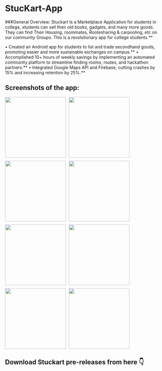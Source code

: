 # StucKart-App
###General Overview: 
Stuckart Is a Marketplace Application for students in college, students can sell their old books, gadgets, and many more goods. They can find Their Housing, roommates, Rootesharing &amp; carpooling, etc on our community Groups. This is a revolutionary app for college students.**

• Created an Android app for students to list and trade secondhand goods, promoting easier and more sustainable
exchanges on campus.**
• Accomplished 10+ hours of weekly savings by implementing an automated community platform to streamline
finding rooms, routes, and hackathon partners.**
• Integrated Google Maps API and Firebase, cutting crashes by 15% and increasing retention by 25%.**

## Screenshots of the app:

<div style="display: flex; flex-wrap: wrap; gap: 10px;">
  <img src="https://github.com/mohit-dhote/StucKart-App/assets/89855871/dafe6e46-b440-4344-9789-ecb774495a6a" width="200"/>
  
  <img src="https://github.com/mohit-dhote/StucKart-App/assets/89855871/dad3e4a4-17a3-487e-9896-437722c75337" width="200"/>
  
  <img src="https://github.com/mohit-dhote/StucKart-App/assets/89855871/e8738c58-bc06-42d6-a30e-d674dce95a36" width="200"/>
  
  <img src="https://github.com/mohit-dhote/StucKart-App/assets/89855871/5017be4a-e63e-44ef-894f-1795468bb287" width="200"/>
  
  <img src="https://github.com/mohit-dhote/StucKart-App/assets/89855871/dac68129-b220-40ee-9aa9-2a91a6a81fdc" width="200"/>
  
  <img src="https://github.com/mohit-dhote/StucKart-App/assets/89855871/c044cffd-6c6e-4705-ace0-c29797115eec" width="200"/>
  
  <img src="https://github.com/mohit-dhote/StucKart-App/assets/89855871/4e572a2c-36db-4eba-beac-239b4df70bb0" width="200"/>
  
  <img src="https://github.com/mohit-dhote/StucKart-App/assets/89855871/bf04e045-fe46-4e0e-a8ec-bfbb79d56ccf" width="200"/>
</div>

## Download Stuckart pre-releases from here 👇








